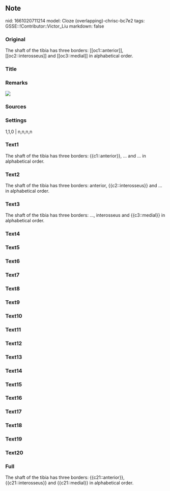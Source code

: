 ## Note
nid: 1661020711214
model: Cloze (overlapping)-chrisc-bc7e2
tags: GSSE::!Contributor::Victor_Liu
markdown: false

### Original
The shaft of the tibia has three borders: [[oc1::anterior]], [[oc2::interosseus]] and [[oc3::medial]] in alphabetical order.

### Title


### Remarks
<img src="paste-2bbbc66aae7de7dfb405ff846d28bc49d6c37401.jpg">

### Sources


### Settings
1,1,0 | n,n,n,n

### Text1
The shaft of the tibia has three borders: {{c1::anterior}}, ... and ... in alphabetical order.

### Text2
The shaft of the tibia has three borders: anterior, {{c2::interosseus}} and ... in alphabetical order.

### Text3
The shaft of the tibia has three borders: ..., interosseus and {{c3::medial}} in alphabetical order.

### Text4


### Text5


### Text6


### Text7


### Text8


### Text9


### Text10


### Text11


### Text12


### Text13


### Text14


### Text15


### Text16


### Text17


### Text18


### Text19


### Text20


### Full
The shaft of the tibia has three borders: {{c21::anterior}}, {{c21::interosseus}} and {{c21::medial}} in alphabetical order.
